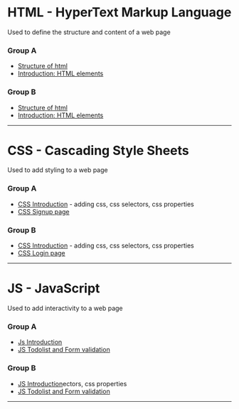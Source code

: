 <h1>HTML - HyperText Markup Language</h1>
<div>Used to define the structure and content of a web page</div>
<h3>Group A</h3>
<ul>
  <li> <a href="./Group%20A/structure.html">Structure of html</a></li>
  <li><a href="./Group%20A/home.html">Introduction: HTML elements</a></li>
</ul>
<h3>Group B</h3>
<ul>
  <li> <a href="./Group%20B/structure.html">Structure of html</a></li>
  <li><a href="./Group%20B/home.html">Introduction: HTML elements</a></li>
</ul>
<hr>
<h1>CSS - Cascading Style Sheets</h1>
<div>Used to add styling to a web page</div>
<h3>Group A</h3>
<ul>
  <li> <a href="./Group%20A/28-01-2025">CSS Introduction</a> - adding css, css selectors, css properties</li>
  <li><a href="./Group%20A/06-02-2025">CSS Signup page</a></li>
</ul>
<h3>Group B</h3>
<ul>
  <li> <a href="./Group%20B/29-01-2025">CSS Introduction</a> - adding css, css selectors, css properties</li>
  <li><a href="./Group%20B/06-02-2025">CSS Login page</a></li>
</ul>
<hr>
<h1>JS - JavaScript</h1>
<div>Used to add interactivity to a web page</div>
<h3>Group A</h3>
<ul>
  <li> <a href="./Group%20A/11-02-2025">Js Introduction</a> </li>
  <li><a href="./Group%20A/25-02-2025">JS Todolist and Form validation</a></li>
</ul>
<h3>Group B</h3>
<ul>
  <li> <a href="./Group%20B/12-02-2025">JS Introduction</a>ectors, css properties</li>
  <li><a href="./Group%20B/26-02-2025">JS Todolist and Form validation</a></li>
</ul>
<hr>